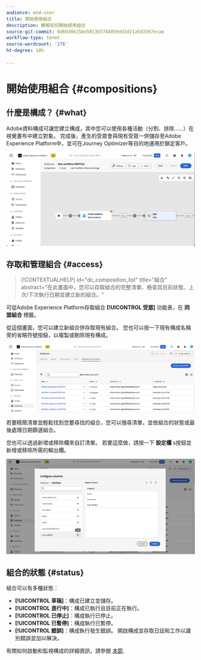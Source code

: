```yaml
---
audience: end-user
title: 開始使用組合
description: 瞭解如何開始使用組合
source-git-commit: 0d6930b15be5013b57b8859dd3d21a5d3367ecae
workflow-type: tm+mt
source-wordcount: '276'
ht-degree: 10%

---
```


# 開始使用組合 {#compositions}

## 什麼是構成？ {#what}

Adobe資料構成可讓您建立構成，其中您可以使用各種活動（分割、排除……）在視覺畫布中建立對象。 完成後，產生的受眾會與現有受眾一併儲存至Adobe Experience Platform中，並可在Journey Optimizer等目的地運用於鎖定客戶。

![](assets/composition-example.png)

## 存取和管理組合 {#access}

>[!CONTEXTUALHELP]
>id="dc_composition_list"
>title="組合"
>abstract="在此畫面中，您可以存取組合的完整清單、檢查其目前狀態、上次/下次執行日期並建立新的組合。"

可從Adobe Experience Platform存取組合 **[!UICONTROL 受眾]** 功能表，在 **同盟組合** 標籤。

從這個畫面，您可以建立新組合併存取現有組合。 您也可以按一下現有構成名稱旁的省略符號按鈕，以複製或刪除現有構成。

![](assets/compositions-list.png)

若要精簡清單並輕鬆找到您要尋找的組合，您可以搜尋清單，並依組合的狀態或最後處理日期篩選組合。

您也可以透過新增或移除欄來自訂清單。 若要這麼做，請按一下 **設定欄** s按鈕並新增或移除所需的輸出欄。

![](assets/compositions-columns.png)

## 組合的狀態 {#status}

組合可以有多種狀態：

* **[!UICONTROL 草稿]**：構成已建立並儲存。
* **[!UICONTROL 進行中]**：構成已執行且目前正在執行。
* **[!UICONTROL 已停止]**：構成執行已停止。
* **[!UICONTROL 已暫停]**：構成執行已暫停。
* **[!UICONTROL 錯誤]**：構成執行發生錯誤。 開啟構成並存取日誌和工作以識別錯誤並加以解決。

有關如何啟動和監視構成的詳細資訊，請參閱 [本節](../compositions/start-monitor-composition.md).
